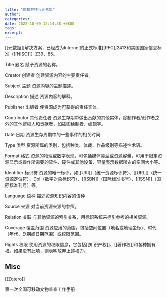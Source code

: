 ```yaml
---
title: "都柏林核心元素集"
author: 
categories: 
date: 2022-10-09 12:14:38 +0800
tags: 
excerpt: 
---
```


[[元数据]]解决方案，已经成为Internet的正式标准[[RFC]]2413和美国国家信息标准（[[NISO]]）Z39．85。


Title 题名 赋予资源的名称。

Creator 创建者 创建资源内容的主要责任者。

Subject 主题 资源内容的主题描述。

Description 描述 资源内容的解释。

Publisher 出版者 使资源成为可获得的责任实体。

Contributor 其他责任者 资源生存期中做出贡献的其他实体，除制作者/创作者之外的其他撰稿人和贡献者，如插图绘制者、编辑等。

Date 日期 资源生存周期中的一些事件的相关时间

Type 类型 资源所属的类别，包括种类、体裁、作品级别等描述性术语。

Format 格式 资源的物理或数字表现，可包括媒体类型或资源容量，可用于限定资源显示或操作所需要的软件、硬件或其他设备，容量表示数据所占的空间大小等。

Identifier 标识符 资源的唯一标识，如[[URI]]（统一资源标识符）、[[URL]]（统一资源定位符）、DoI（数字对象标识符）、[[ISBN]]（国际标准书号）、[[ISSN]]（国际标准刊号）等。

Language 语种 描述资源知识内容的语种

Source 来源 对当前资源来源的参照。

Relation 关联 与其他资源的索引关系，用标识系统来标引参考的相关资源。

Coverage 覆盖范围 资源应用的范围，包括空间位置（地名或地理坐标）、时代（年代、Et期或日期范围）或权限范围。

Rights 权限 使用资源的权限信息，它包括[[知识产权]]、[[著作权]]和各种拥有权。如果没有此项，则表明放弃上述权力。



## Misc

[[Zotero]]

第一次全国可移动文物普查工作手册
